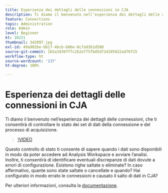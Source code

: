 ```yaml
---
title: Esperienza dei dettagli delle connessioni in CJA
description: Ti diamo il benvenuto nell’esperienza dei dettagli delle connessioni, che ti consentirà di controllare lo stato dei set di dati della connessione e il processo di acquisizione.
feature: Connections
topic: Administration
role: Admin
level: Beginner
kt: 10221
thumbnail: 342097.jpg
exl-id: 49a902be-bb17-4bcb-b86e-0c7a93b1d580
source-git-commit: 2b5a19397f7c2b2e775fbd5d724205922ad76f15
workflow-type: ht
source-wordcount: '137'
ht-degree: 100%

---
```


# Esperienza dei dettagli delle connessioni in CJA

Ti diamo il benvenuto nell’esperienza dei dettagli delle connessioni, che ti consentirà di controllare lo stato dei set di dati della connessione e del processo di acquisizione.

>[!VIDEO](https://video.tv.adobe.com/v/342097/?quality=12&learn=on)

Questo controllo di stato ti consente di sapere quando i dati sono disponibili in modo da poter accedere ad Analysis Workspace e avviare l’analisi. Inoltre, ti consentirà di identificare eventuali discrepanze di dati dovute a errori di configurazione. Esistono righe saltate o eliminate? In caso affermativo, quante sono state saltate o cancellate e quando? Hai configurato in modo errato le connessioni e causato il salto di dati in CJA?

Per ulteriori informazioni, consulta la [documentazione](https://experienceleague.adobe.com/docs/analytics-platform/using/cja-connections/manage-connections.html?lang=it).
